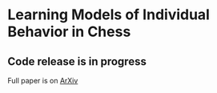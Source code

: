 # Learning Models of Individual Behavior in Chess

## Code release is in progress

Full paper is on [ArXiv](https://arxiv.org/abs/2008.10086)
